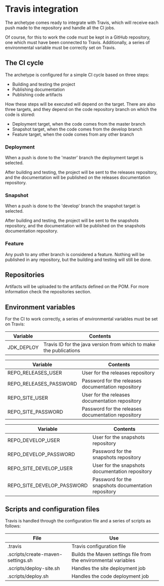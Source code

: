 # Travis integration

The archetype comes ready to integrate with Travis, which will receive each push made to the repository and handle all the CI jobs.

Of course, for this to work the code must be kept in a GitHub repository, one which must have been connected to Travis. Additionally, a series of environmental variable must be correctly set on Travis.

## The CI cycle

The archetype is configured for a simple CI cycle based on three steps:

- Building and testing the project
- Publishing documentation
- Publishing code artifacts

How these steps will be executed will depend on the target. There are also three targets, and they depend on the code repository branch on which the code is stored:

- Deployment target, when the code comes from the master branch
- Snapshot target, when the code comes from the develop branch
- Feature target, when the code comes from any other branch

### Deployment

When a push is done to the 'master' branch the deployment target is selected.

After building and testing, the project will be sent to the releases repository, and the documentation will be published on the releases documentation repository.

### Snapshot

When a push is done to the 'develop' branch the snapshot target is selected.

After building and testing, the project will be sent to the snapshots repository, and the documentation will be published on the snapshots documentation repository.

### Feature

Any push to any other branch is considered a feature. Nothing will be published in any repository, but the building and testing will still be done.

## Repositories

Artifacts will be uploaded to the artifacts defined on the POM. For more information check the repositories section.

## Environment variables

For the CI to work correctly, a series of environmental variables must be set on Travis:

|Variable|Contents|
|---|---|
|JDK\_DEPLOY|Travis ID for the java version from which to make the publications|

|Variable|Contents|
|---|---|
|REPO\_RELEASES\_USER|User for the releases repository|
|REPO\_RELEASES\_PASSWORD|Password for the releases documentation repository|
|REPO\_SITE\_USER|User for the releases documentation repository|
|REPO\_SITE\_PASSWORD|Password for the releases documentation repository|

|Variable|Contents|
|---|---|
|REPO\_DEVELOP\_USER|User for the snapshots repository|
|REPO\_DEVELOP\_PASSWORD|Password for the snapshots repository|
|REPO\_SITE\_DEVELOP\_USER|User for the snapshots documentation repository|
|REPO\_SITE\_DEVELOP\_PASSWORD|Password for the snapshots documentation repository|

## Scripts and configuration files

Travis is handled through the configuration file and a series of scripts as follows:

|File|Use|
|---|---|
|.travis|Travis configuration file|
|.scripts/create-maven-settings.sh|Builds the Maven settings file from the environmental variables|
|.scripts/deploy-site.sh|Handles the site deployment job|
|.scripts/deploy.sh|Handles the code deployment job|